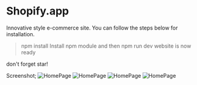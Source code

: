 # Shopify.app

Innovative style e-commerce site. You can follow the steps below for installation.
> npm install
Install npm module and then
> npm run dev 
website is now ready

don't forget star!

Screenshot;
![HomePage](https://media.discordapp.net/attachments/1262527128101191741/1262527154860593255/image.png?ex=669a374a&is=6698e5ca&hm=047ef48e35b878ed0dea36e55c55bb31d6245db9ee6418ed040fa334b2fdfb73&=&format=webp&quality=lossless&width=550&height=228)
![HomePage](https://media.discordapp.net/attachments/1262527128101191741/1263611630697054280/image.png?ex=669add89&is=66998c09&hm=e9e5f95f90b56a07383ff5efc0f49c511e282583c44a2bc1d09feb6a18f6445a&=&format=webp&quality=lossless&width=550&height=232)
![HomePage](https://media.discordapp.net/attachments/1262527128101191741/1263611770413645966/image.pngex=669addaa&is=66998c2a&hm=5d235a43ec845cbfc005ff54fa3a9543a97690e40059798a378b345df43b27c3&=&format=webp&quality=lossless&width=550&height=282)
![HomePage](https://media.discordapp.net/attachments/1262527128101191741/1263612127004987483/image.png?ex=669addff&is=66998c7f&hm=9f7f54c4e84a5ca74069aca01fa2ec4dc5bf549a17674406d8436e2c361fc202&=&format=webp&quality=lossless&width=550&height=265)

